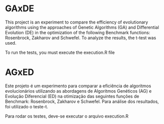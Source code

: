 # GAxDE

This project is an experiment to compare the efficiency of evolutionary algorithms using the approaches of Genetic Algorithms (GA) and Differential Evolution (DE) in the optimization of the following Benchmark functions: Rosenbrock, Zakharov and Schwefel. To analyze the results, the t-test was used.

To run the tests, you must execute the execution.R file

# AGxED
Este projeto é um experimento para comparar a eficiência de algoritmos evolucionários utilizando as abordagens de Algoritmos Genéticos (AG) e Evolução Diferencial (ED) na otimização das seguintes funções de Benchmark: Rosenbrock, Zakharov e Schwefel. Para análise dos resultados, foi utilizado o teste-t. 

Para rodar os testes, deve-se executar o arquivo execution.R
